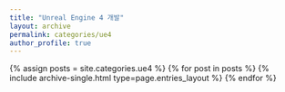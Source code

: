 ```yaml
---
title: "Unreal Engine 4 개발"
layout: archive
permalink: categories/ue4
author_profile: true
---
```


{% assign posts = site.categories.ue4 %}
{% for post in posts %} {% include archive-single.html type=page.entries_layout %} {% endfor %}
